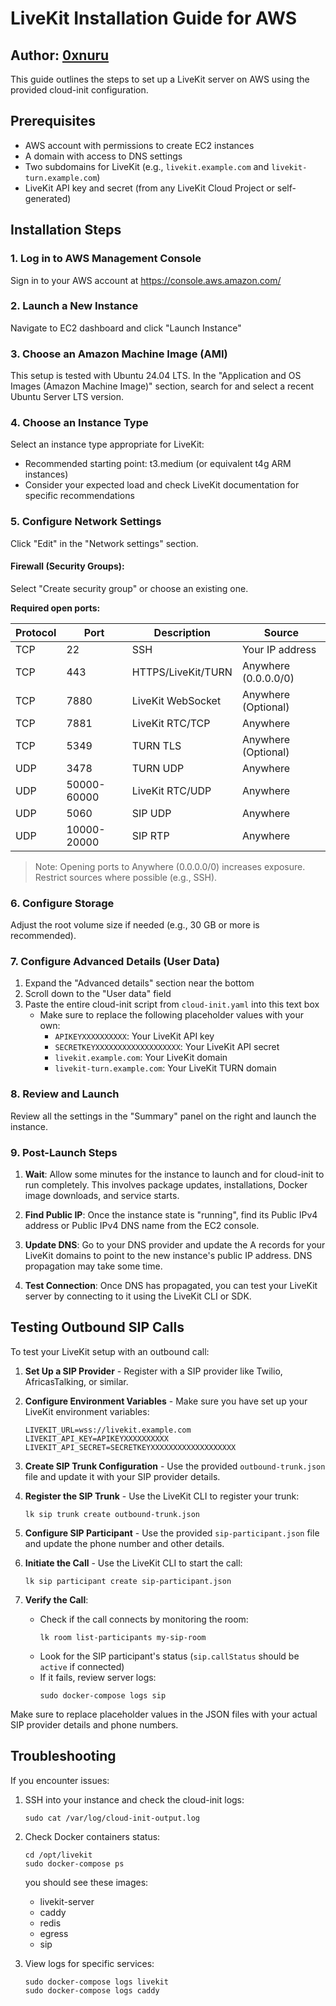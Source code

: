 # LiveKit Installation Guide for AWS

## Author: [0xnuru](github.com/0xnuru)

This guide outlines the steps to set up a LiveKit server on AWS using the provided cloud-init configuration.

## Prerequisites

- AWS account with permissions to create EC2 instances
- A domain with access to DNS settings
- Two subdomains for LiveKit (e.g., `livekit.example.com` and `livekit-turn.example.com`)
- LiveKit API key and secret (from any LiveKit Cloud Project or self-generated)

## Installation Steps

### 1. Log in to AWS Management Console

Sign in to your AWS account at https://console.aws.amazon.com/

### 2. Launch a New Instance

Navigate to EC2 dashboard and click "Launch Instance"

### 3. Choose an Amazon Machine Image (AMI)

This setup is tested with Ubuntu 24.04 LTS.
In the "Application and OS Images (Amazon Machine Image)" section, search for and select a recent Ubuntu Server LTS version.

### 4. Choose an Instance Type

Select an instance type appropriate for LiveKit:

- Recommended starting point: t3.medium (or equivalent t4g ARM instances)
- Consider your expected load and check LiveKit documentation for specific recommendations

### 5. Configure Network Settings

Click "Edit" in the "Network settings" section.

#### Firewall (Security Groups):

Select "Create security group" or choose an existing one.

**Required open ports:**

| Protocol | Port        | Description        | Source               |
| -------- | ----------- | ------------------ | -------------------- |
| TCP      | 22          | SSH                | Your IP address      |
| TCP      | 443         | HTTPS/LiveKit/TURN | Anywhere (0.0.0.0/0) |
| TCP      | 7880        | LiveKit WebSocket  | Anywhere (Optional)  |
| TCP      | 7881        | LiveKit RTC/TCP    | Anywhere             |
| TCP      | 5349        | TURN TLS           | Anywhere (Optional)  |
| UDP      | 3478        | TURN UDP           | Anywhere             |
| UDP      | 50000-60000 | LiveKit RTC/UDP    | Anywhere             |
| UDP      | 5060        | SIP UDP            | Anywhere             |
| UDP      | 10000-20000 | SIP RTP            | Anywhere             |

> Note: Opening ports to Anywhere (0.0.0.0/0) increases exposure. Restrict sources where possible (e.g., SSH).

### 6. Configure Storage

Adjust the root volume size if needed (e.g., 30 GB or more is recommended).

### 7. Configure Advanced Details (User Data)

1. Expand the "Advanced details" section near the bottom
2. Scroll down to the "User data" field
3. Paste the entire cloud-init script from `cloud-init.yaml` into this text box
   - Make sure to replace the following placeholder values with your own:
     - `APIKEYXXXXXXXXXX`: Your LiveKit API key
     - `SECRETKEYXXXXXXXXXXXXXXXXXXX`: Your LiveKit API secret
     - `livekit.example.com`: Your LiveKit domain
     - `livekit-turn.example.com`: Your LiveKit TURN domain

### 8. Review and Launch

Review all the settings in the "Summary" panel on the right and launch the instance.

### 9. Post-Launch Steps

1. **Wait**: Allow some minutes for the instance to launch and for cloud-init to run completely. This involves package updates, installations, Docker image downloads, and service starts.

2. **Find Public IP**: Once the instance state is "running", find its Public IPv4 address or Public IPv4 DNS name from the EC2 console.

3. **Update DNS**: Go to your DNS provider and update the A records for your LiveKit domains to point to the new instance's public IP address. DNS propagation may take some time.

4. **Test Connection**: Once DNS has propagated, you can test your LiveKit server by connecting to it using the LiveKit CLI or SDK.

## Testing Outbound SIP Calls

To test your LiveKit setup with an outbound call:

1. **Set Up a SIP Provider** - Register with a SIP provider like Twilio, AfricasTalking, or similar.

2. **Configure Environment Variables** - Make sure you have set up your LiveKit environment variables:

   ```
   LIVEKIT_URL=wss://livekit.example.com
   LIVEKIT_API_KEY=APIKEYXXXXXXXXXX
   LIVEKIT_API_SECRET=SECRETKEYXXXXXXXXXXXXXXXXXXX
   ```

3. **Create SIP Trunk Configuration** - Use the provided `outbound-trunk.json` file and update it with your SIP provider details.

4. **Register the SIP Trunk** - Use the LiveKit CLI to register your trunk:

   ```
   lk sip trunk create outbound-trunk.json
   ```

5. **Configure SIP Participant** - Use the provided `sip-participant.json` file and update the phone number and other details.

6. **Initiate the Call** - Use the LiveKit CLI to start the call:

   ```
   lk sip participant create sip-participant.json
   ```

7. **Verify the Call**:
   - Check if the call connects by monitoring the room:
     ```
     lk room list-participants my-sip-room
     ```
   - Look for the SIP participant's status (`sip.callStatus` should be `active` if connected)
   - If it fails, review server logs:
     ```
     sudo docker-compose logs sip
     ```

Make sure to replace placeholder values in the JSON files with your actual SIP provider details and phone numbers.

## Troubleshooting

If you encounter issues:

1. SSH into your instance and check the cloud-init logs:

   ```
   sudo cat /var/log/cloud-init-output.log
   ```

2. Check Docker containers status:

   ```
   cd /opt/livekit
   sudo docker-compose ps
   ```

   you should see these images:

   - livekit-server
   - caddy
   - redis
   - egress
   - sip

3. View logs for specific services:
   ```
   sudo docker-compose logs livekit
   sudo docker-compose logs caddy
   ```
